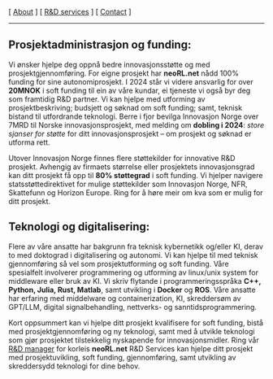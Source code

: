 [ [About](index.md) ]     [ [R&D services](RnD_services.md) ]     [ [Contact](./RnD_manager.md) ]

-------------------------------------------------------------------

## Prosjektadministrasjon og funding:
Vi ønsker hjelpe deg oppnå bedre innovasjonsstøtte og med prosjektgjennomføring.
For eigne prosjekt har __neoRL.net__ nådd 100% funding for sine autonomiprosjekt.
I 2024 står vi videre ansvarlig for over __20MNOK__ i soft funding til ein av våre kundar,
	ei tjeneste vi også byr deg som framtidig R&D partner.
Vi kan hjelpe med utforming av prosjektbeskriving; budsjett og søknad om soft funding; samt, teknisk bistand til utfordrande teknologi.
Berre i fjor bevilga Innovasjon Norge over 7MRD til Norske innovasjonsprosjekt, med melding om __dobling i 2024__:
_store sjanser for støtte_ for ditt innovasjonsprosjekt – om prosjekt og søknad er utforma rett.

Utover Innovasjon Norge finnes flere støttekilder for innovative R&D prosjekt.
Avhengig av firmaets størrelse eller prosjektets innovasjonsgrad kan ditt prosjekt få opp til **80% støttegrad** i soft funding.
Vi hjelper navigere statsstøttedirektivet for mulige støttekilder som Innovasjon Norge, NFR, Skattefunn
	og Horizon Europe.
Ring for å høre meir om kva som er mulig for ditt prosjekt.
	
## Teknologi og digitalisering:
Flere av våre ansatte har bakgrunn fra teknisk kybernetikk og/eller KI, derav to med doktograd i digitalisering og
autonomi. Vi kan hjelpe til med teknisk gjennomføring så vel som prosjektutforming og soft funding. 
Våre spesialfelt involverer programmering og utforming av linux/unix system for middleware eller bruk av KI.
Vi skriv flytande i programmeringsspråka **C++, Python, Julia, Rust, Matlab**, samt utvikling i **Docker** og **ROS**. 
Våre ansatte har erfaring med middelware og containerization, KI, skreddersøm av GPT/LLM, digital signalbehandling, nettverks- og sanntidsprogrammering.

Kort oppsummert kan vi hjelpe ditt prosjekt kvalifisere for soft funding, 
	bistå med prosjektgjennomføring og ny teknologi, 
	samt med å utvikle teknologi som gjør prosjektet tilstekkelig nyskapende for innovasjonsmidler.
Ring vår [R&D manager](./RnD_manager.md) for korleis __neoRL.net__ R&D Services kan hjelpe ditt prosjekt med
	prosjektuvikling, soft funding, gjennomføring, samt utvikling av skreddersydd teknologi for dine behov.

